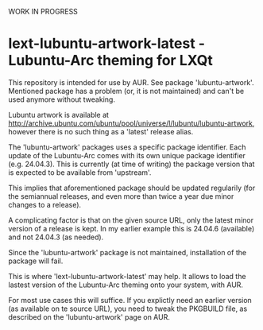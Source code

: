 WORK IN PROGRESS

# lext-lubuntu-artwork-latest - Lubuntu-Arc theming for LXQt
This repository is intended for use by AUR. See package 'lubuntu-artwork'. Mentioned package has a problem (or, it is not maintained) and can't be used anymore without tweaking.

Lubuntu artwork is available at http://archive.ubuntu.com/ubuntu/pool/universe/l/lubuntu/lubuntu-artwork, however there is no such thing as a 'latest' release alias. 

The 'lubuntu-artwork' packages uses a specific package identifier. Each update of the Lubuntu-Arc comes with its own unique package identifier (e.g. 24.04.3). This is currently (at time of writing) the package version that is expected to be available from 'upstream'. 

This implies that aforementioned package should be updated regularily (for the semiannual releases, and even more than twice a year due minor changes to a release). 

A complicating factor is that on the given source URL, only the latest minor version of a release is kept. In my earlier example this is 24.04.6 (available) and not 24.04.3 (as needed).

Since the 'lubuntu-artwork' package is not maintained, installation of the package will fail. 

This is where 'lext-lubuntu-artwork-latest' may help. It allows to load the lastest version of the Lubuntu-Arc theming onto your system, with AUR. 

For most use cases this will suffice. If you explictly need an earlier version (as available on te source URL), you need to tweak the PKGBUILD file, as described on the 'lubuntu-artwork' page on AUR. 
